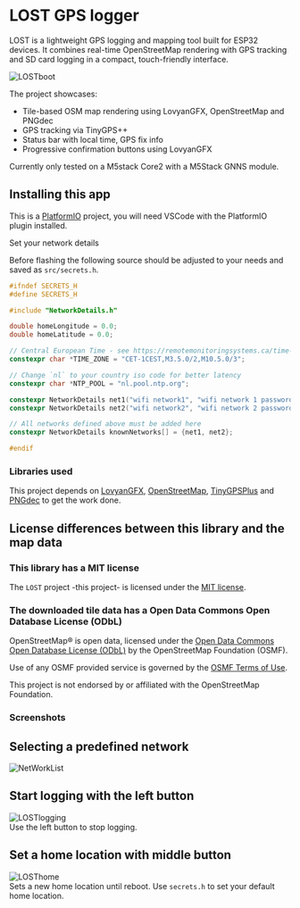 # LOST GPS logger

LOST is a lightweight GPS logging and mapping tool built for ESP32 devices. It combines real-time OpenStreetMap rendering with GPS tracking and SD card logging in a compact, touch-friendly interface.

![LOSTboot](https://github.com/user-attachments/assets/74453081-2dcb-4764-8027-8fac877fa1d9)

The project showcases:

- Tile-based OSM map rendering using LovyanGFX, OpenStreetMap and PNGdec
- GPS tracking via TinyGPS++
- Status bar with local time, GPS fix info
- Progressive confirmation buttons using LovyanGFX

Currently only tested on a M5stack Core2 with a M5Stack GNNS module.

## Installing this app

This is a [PlatformIO](https://platformio.org/) project, you will need VSCode with the PlatformIO plugin installed.

Set your network details

Before flashing the following source should be adjusted to your needs and saved as `src/secrets.h`.

```c++
#ifndef SECRETS_H
#define SECRETS_H

#include "NetworkDetails.h"

double homeLongitude = 0.0;
double homeLatitude = 0.0;

// Central European Time - see https://remotemonitoringsystems.ca/time-zone-abbreviations.php
constexpr char *TIME_ZONE = "CET-1CEST,M3.5.0/2,M10.5.0/3";

// Change `nl` to your country iso code for better latency
constexpr char *NTP_POOL = "nl.pool.ntp.org";

constexpr NetworkDetails net1("wifi network1", "wifi network 1 password");
constexpr NetworkDetails net2("wifi network2", "wifi network 2 password");

// All networks defined above must be added here
constexpr NetworkDetails knownNetworks[] = {net1, net2};

#endif

```

### Libraries used

This project depends on [LovyanGFX](https://github.com/lovyan03/LovyanGFX), [OpenStreetMap](https://github.com/CelliesProjects/OpenStreetMap-esp32), [TinyGPSPlus](https://github.com/mikalhart/TinyGPSPlus) and [PNGdec](https://github.com/bitbank2/PNGdec) to get the work done.

## License differences between this library and the map data

### This library has a MIT license

The `LOST` project -this project- is licensed under the [MIT license](/LICENSE).

### The downloaded tile data has a Open Data Commons Open Database License (ODbL)

OpenStreetMap® is open data, licensed under the [Open Data Commons Open Database License (ODbL)](https://opendatacommons.org/licenses/odbl/) by the OpenStreetMap Foundation (OSMF).

Use of any OSMF provided service is governed by the [OSMF Terms of Use](https://osmfoundation.org/wiki/Terms_of_Use).

This project is not endorsed by or affiliated with the OpenStreetMap Foundation.

### Screenshots

## Selecting a predefined network

![NetWorkList](https://github.com/user-attachments/assets/b6fe77bb-170a-4f90-ac07-9bab83c4398e)  

## Start logging with the left button

![LOSTlogging](https://github.com/user-attachments/assets/aa3da55d-3aa6-42d1-9d12-b49e8398cfa2)  
Use the left button to stop logging.

## Set a home location with middle button

![LOSThome](https://github.com/user-attachments/assets/bc1533f4-0297-4343-a5f1-34552c6355f4)  
Sets a new home location until reboot. Use `secrets.h` to set your default home location.
